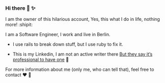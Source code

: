 ### Hi there :wave: :sparkles: 

I am the owner of this hilarious account, Yes, this what I do in life, nothing more! :shipit:

I am a Software Engineer, I work and live in Berlin.

- I use rails to break down stuff, but I use ruby to fix it.

- This is my Linkedin, I am not an active writer there <a href="https://www.linkedin.com/in/mohamedbarakats/">But they say it’s professional to have one</a> :man:

For more information about me (only me, who can tell that), feel free to contact :heart: :eagle: 
